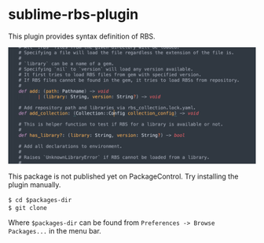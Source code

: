 # sublime-rbs-plugin

This plugin provides syntax definition of RBS.

![Screenshot](./screenshot.png?raw=true)

This package is not published yet on PackageControl.
Try installing the plugin manually.

```
$ cd $packages-dir
$ git clone
```

Where `$packages-dir` can be found from `Preferences -> Browse Packages...` in the menu bar.
